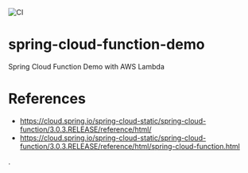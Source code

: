 ![CI](https://github.com/kapresoft/spring-cloud-function-demo/workflows/CI/badge.svg)

# spring-cloud-function-demo

Spring Cloud Function Demo with AWS Lambda

# References

- https://cloud.spring.io/spring-cloud-static/spring-cloud-function/3.0.3.RELEASE/reference/html/
- https://cloud.spring.io/spring-cloud-static/spring-cloud-function/3.0.3.RELEASE/reference/html/spring-cloud-function.html

.
